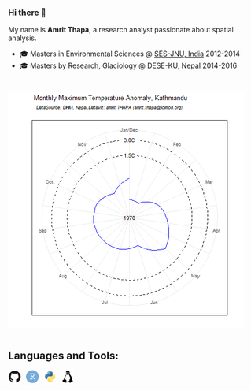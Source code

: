 ### Hi there 👋

My name is **Amrit Thapa**, a research analyst passionate about spatial analysis.

- 🎓 Masters in Environmental Sciences @ [SES-JNU, India](http://www.jnu.ac.in/) 2012-2014
- 🎓 Masters by Research, Glaciology @ [DESE-KU, Nepal](https://ese.ku.edu.np/) 2014-2016

#
![gif1](https://github.com/amrit-thapa-2044/amrit-thapa-2044/blob/main/animation.gif)  

#
## Languages and Tools:

<img align="left" alt="GitHub" width="26px" src="https://github.com/devicons/devicon/blob/master/icons/github/github-original.svg" style="padding-right:10px;" />
<img align="left" alt="R" width="26px" src="https://github.com/devicons/devicon/blob/master/icons/rstudio/rstudio-original.svg", style="padding-right:10px;" />
<img align="left" alt="Python" width="26px" src="https://github.com/devicons/devicon/blob/master/icons/python/python-original.svg", style="padding-right:10px;" />
<img align="left" alt="Linux" width="26px" src="https://github.com/devicons/devicon/blob/master/icons/linux/linux-plain.svg", style="padding-right:10px;"

 
